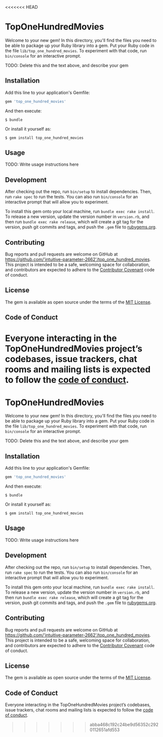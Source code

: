 <<<<<<< HEAD
# TopOneHundredMovies

Welcome to your new gem! In this directory, you'll find the files you need to be able to package up your Ruby library into a gem. Put your Ruby code in the file `lib/top_one_hundred_movies`. To experiment with that code, run `bin/console` for an interactive prompt.

TODO: Delete this and the text above, and describe your gem

## Installation

Add this line to your application's Gemfile:

```ruby
gem 'top_one_hundred_movies'
```

And then execute:

    $ bundle

Or install it yourself as:

    $ gem install top_one_hundred_movies

## Usage

TODO: Write usage instructions here

## Development

After checking out the repo, run `bin/setup` to install dependencies. Then, run `rake spec` to run the tests. You can also run `bin/console` for an interactive prompt that will allow you to experiment.

To install this gem onto your local machine, run `bundle exec rake install`. To release a new version, update the version number in `version.rb`, and then run `bundle exec rake release`, which will create a git tag for the version, push git commits and tags, and push the `.gem` file to [rubygems.org](https://rubygems.org).

## Contributing

Bug reports and pull requests are welcome on GitHub at https://github.com/'intuitive-parameter-2662'/top_one_hundred_movies. This project is intended to be a safe, welcoming space for collaboration, and contributors are expected to adhere to the [Contributor Covenant](http://contributor-covenant.org) code of conduct.

## License

The gem is available as open source under the terms of the [MIT License](https://opensource.org/licenses/MIT).

## Code of Conduct

Everyone interacting in the TopOneHundredMovies project’s codebases, issue trackers, chat rooms and mailing lists is expected to follow the [code of conduct](https://github.com/'intuitive-parameter-2662'/top_one_hundred_movies/blob/master/CODE_OF_CONDUCT.md).
=======
# TopOneHundredMovies

Welcome to your new gem! In this directory, you'll find the files you need to be able to package up your Ruby library into a gem. Put your Ruby code in the file `lib/top_one_hundred_movies`. To experiment with that code, run `bin/console` for an interactive prompt.

TODO: Delete this and the text above, and describe your gem

## Installation

Add this line to your application's Gemfile:

```ruby
gem 'top_one_hundred_movies'
```

And then execute:

    $ bundle

Or install it yourself as:

    $ gem install top_one_hundred_movies

## Usage

TODO: Write usage instructions here

## Development

After checking out the repo, run `bin/setup` to install dependencies. Then, run `rake spec` to run the tests. You can also run `bin/console` for an interactive prompt that will allow you to experiment.

To install this gem onto your local machine, run `bundle exec rake install`. To release a new version, update the version number in `version.rb`, and then run `bundle exec rake release`, which will create a git tag for the version, push git commits and tags, and push the `.gem` file to [rubygems.org](https://rubygems.org).

## Contributing

Bug reports and pull requests are welcome on GitHub at https://github.com/'intuitive-parameter-2662'/top_one_hundred_movies. This project is intended to be a safe, welcoming space for collaboration, and contributors are expected to adhere to the [Contributor Covenant](http://contributor-covenant.org) code of conduct.

## License

The gem is available as open source under the terms of the [MIT License](https://opensource.org/licenses/MIT).

## Code of Conduct

Everyone interacting in the TopOneHundredMovies project’s codebases, issue trackers, chat rooms and mailing lists is expected to follow the [code of conduct](https://github.com/'intuitive-parameter-2662'/top_one_hundred_movies/blob/master/CODE_OF_CONDUCT.md).
>>>>>>> abba468c192c24be9d56352c2920112651afd553

